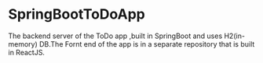# SpringBootToDoApp
The backend server of the ToDo app ,built in SpringBoot and uses H2(in-memory) DB.The Fornt end of the app is in a separate repository that is built in ReactJS.
